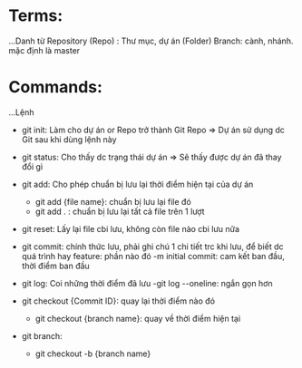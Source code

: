  # Terms:
 ...Danh từ
 Repository (Repo) : Thư mục, dự án (Folder)
 Branch: cành, nhánh. mặc định là master


 # Commands:
 ...Lệnh

 - git init: Làm cho dự án or Repo trở thành Git Repo 
 => Dự án sử dụng dc Git sau khi dùng lệnh này

- git status: Cho thấy dc trạng thái dự án
=> Sẽ thấy được dự án đã thay đổi gì 

- git add: Cho phép chuẩn bị lưu lại thời điểm hiện tại của dự án 
    - git add {file name}: chuẩn bị lưu lại file đó
    - git add . : chuẩn bị lưu lại tất cả file trên 1 lượt

- git reset: Lấy lại file cbi lưu, không còn file nào cbi lưu nữa

- git commit: chính thức lưu, phải ghi chú 1 chi tiết trc khi lưu, để biết dc quá trình hay feature: phần nào đó
    -m initial commit: cam kết ban đầu, thời điểm ban đầu

- git log: Coi những thời điểm đã lưu
    -git log --oneline: ngắn gọn hơn

- git checkout {Commit ID}: quay lại thời điểm nào đó
    - git checkout {branch name}: quay về thời điểm hiện tại

- git branch: 
    - git checkout -b {branch name}